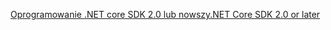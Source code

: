 [<span data-ttu-id="6715b-101">Oprogramowanie .NET core SDK 2.0 lub nowszy</span><span class="sxs-lookup"><span data-stu-id="6715b-101">.NET Core SDK 2.0 or later</span></span>](https://www.microsoft.com/net/download)
